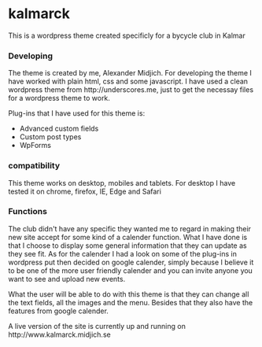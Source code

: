 # kalmarck

<p>This is a wordpress theme created specificly for a bycycle club in Kalmar</p>

<h3>Developing</h3>
<p>The theme is created by me, Alexander Midjich. For developing the theme I have worked with plain html, css and some javascript. I have used a clean wordpress theme from http://underscores.me, just to get the necessay files for a wordpress theme to work.</p>

<p>Plug-ins that I have used for this theme is:</p>
<ul>
  <li>Advanced custom fields</li>
  <li>Custom post types</li>
  <li>WpForms</li>
</ul> 
  
<h3>compatibility</h3>
<p>This theme works on desktop, mobiles and tablets. For desktop I have tested it on chrome, firefox, IE, Edge and Safari</p>

<h3>Functions</h3>
The club didn't have any specific they wanted me to regard in making their new site accept for some kind of a calender function. What I have done is that I choose to display some general information that they can update as they see fit. As for the calender I had a look on some of the plug-ins in wordpress put then decided on google calender, simply because I believe it to be one of the more user friendly calender and you can invite anyone you want to see and upload new events.</p>

<p>What the user will be able to do with this theme is that they can change all the text fields, all the images and the menu. Besides that they also have the features from google calender.</p>

<p>A live version of the site is currently up and running on http://www.kalmarck.midjich.se</p>
